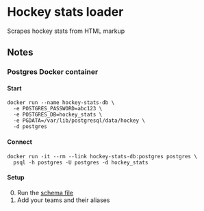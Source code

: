 # Hockey stats loader

Scrapes hockey stats from HTML markup

## Notes

### Postgres Docker container

#### Start

    docker run --name hockey-stats-db \
      -e POSTGRES_PASSWORD=abc123 \
      -e POSTGRES_DB=hockey_stats \
      -e PGDATA=/var/lib/postgresql/data/hockey \
      -d postgres

#### Connect

    docker run -it --rm --link hockey-stats-db:postgres postgres \
      psql -h postgres -U postgres -d hockey_stats

#### Setup

0. Run the [schema file](src/main/sql/hockey_stats.sql)
0. Add your teams and their aliases

